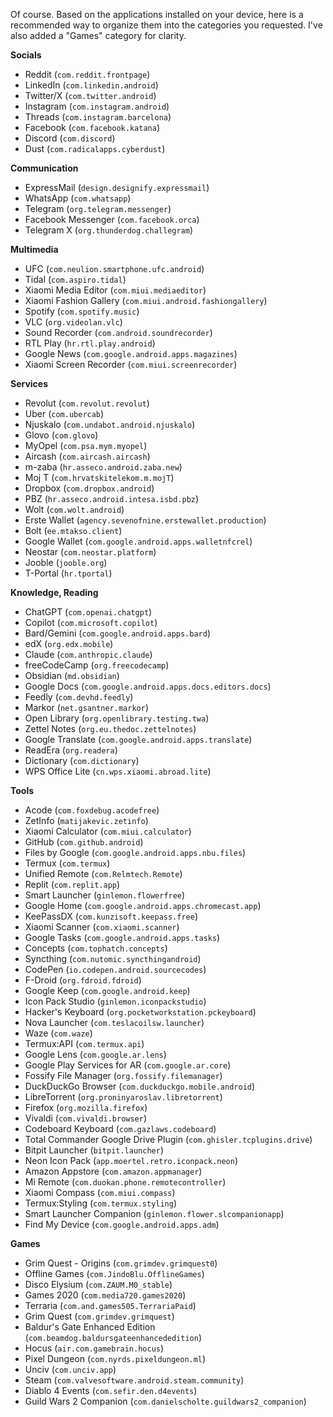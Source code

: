 Of course. Based on the applications installed on your device, here is a recommended way to organize them into the categories you requested. I've also added a "Games" category for clarity.

**Socials**
*   Reddit (`com.reddit.frontpage`)
*   LinkedIn (`com.linkedin.android`)
*   Twitter/X (`com.twitter.android`)
*   Instagram (`com.instagram.android`)
*   Threads (`com.instagram.barcelona`)
*   Facebook (`com.facebook.katana`)
*   Discord (`com.discord`)
*   Dust (`com.radicalapps.cyberdust`)

**Communication**
*   ExpressMail (`design.designify.expressmail`)
*   WhatsApp (`com.whatsapp`)
*   Telegram (`org.telegram.messenger`)
*   Facebook Messenger (`com.facebook.orca`)
*   Telegram X (`org.thunderdog.challegram`)

**Multimedia**
*   UFC (`com.neulion.smartphone.ufc.android`)
*   Tidal (`com.aspiro.tidal`)
*   Xiaomi Media Editor (`com.miui.mediaeditor`)
*   Xiaomi Fashion Gallery (`com.miui.android.fashiongallery`)
*   Spotify (`com.spotify.music`)
*   VLC (`org.videolan.vlc`)
*   Sound Recorder (`com.android.soundrecorder`)
*   RTL Play (`hr.rtl.play.android`)
*   Google News (`com.google.android.apps.magazines`)
*   Xiaomi Screen Recorder (`com.miui.screenrecorder`)

**Services**
*   Revolut (`com.revolut.revolut`)
*   Uber (`com.ubercab`)
*   Njuskalo (`com.undabot.android.njuskalo`)
*   Glovo (`com.glovo`)
*   MyOpel (`com.psa.mym.myopel`)
*   Aircash (`com.aircash.aircash`)
*   m-zaba (`hr.asseco.android.zaba.new`)
*   Moj T (`com.hrvatskitelekom.m.mojT`)
*   Dropbox (`com.dropbox.android`)
*   PBZ (`hr.asseco.android.intesa.isbd.pbz`)
*   Wolt (`com.wolt.android`)
*   Erste Wallet (`agency.sevenofnine.erstewallet.production`)
*   Bolt (`ee.mtakso.client`)
*   Google Wallet (`com.google.android.apps.walletnfcrel`)
*   Neostar (`com.neostar.platform`)
*   Jooble (`jooble.org`)
*   T-Portal (`hr.tportal`)

**Knowledge, Reading**
*   ChatGPT (`com.openai.chatgpt`)
*   Copilot (`com.microsoft.copilot`)
*   Bard/Gemini (`com.google.android.apps.bard`)
*   edX (`org.edx.mobile`)
*   Claude (`com.anthropic.claude`)
*   freeCodeCamp (`org.freecodecamp`)
*   Obsidian (`md.obsidian`)
*   Google Docs (`com.google.android.apps.docs.editors.docs`)
*   Feedly (`com.devhd.feedly`)
*   Markor (`net.gsantner.markor`)
*   Open Library (`org.openlibrary.testing.twa`)
*   Zettel Notes (`org.eu.thedoc.zettelnotes`)
*   Google Translate (`com.google.android.apps.translate`)
*   ReadEra (`org.readera`)
*   Dictionary (`com.dictionary`)
*   WPS Office Lite (`cn.wps.xiaomi.abroad.lite`)

**Tools**
*   Acode (`com.foxdebug.acodefree`)
*   ZetInfo (`matijakevic.zetinfo`)
*   Xiaomi Calculator (`com.miui.calculator`)
*   GitHub (`com.github.android`)
*   Files by Google (`com.google.android.apps.nbu.files`)
*   Termux (`com.termux`)
*   Unified Remote (`com.Relmtech.Remote`)
*   Replit (`com.replit.app`)
*   Smart Launcher (`ginlemon.flowerfree`)
*   Google Home (`com.google.android.apps.chromecast.app`)
*   KeePassDX (`com.kunzisoft.keepass.free`)
*   Xiaomi Scanner (`com.xiaomi.scanner`)
*   Google Tasks (`com.google.android.apps.tasks`)
*   Concepts (`com.tophatch.concepts`)
*   Syncthing (`com.nutomic.syncthingandroid`)
*   CodePen (`io.codepen.android.sourcecodes`)
*   F-Droid (`org.fdroid.fdroid`)
*   Google Keep (`com.google.android.keep`)
*   Icon Pack Studio (`ginlemon.iconpackstudio`)
*   Hacker's Keyboard (`org.pocketworkstation.pckeyboard`)
*   Nova Launcher (`com.teslacoilsw.launcher`)
*   Waze (`com.waze`)
*   Termux:API (`com.termux.api`)
*   Google Lens (`com.google.ar.lens`)
*   Google Play Services for AR (`com.google.ar.core`)
*   Fossify File Manager (`org.fossify.filemanager`)
*   DuckDuckGo Browser (`com.duckduckgo.mobile.android`)
*   LibreTorrent (`org.proninyaroslav.libretorrent`)
*   Firefox (`org.mozilla.firefox`)
*   Vivaldi (`com.vivaldi.browser`)
*   Codeboard Keyboard (`com.gazlaws.codeboard`)
*   Total Commander Google Drive Plugin (`com.ghisler.tcplugins.drive`)
*   Bitpit Launcher (`bitpit.launcher`)
*   Neon Icon Pack (`app.moertel.retro.iconpack.neon`)
*   Amazon Appstore (`com.amazon.appmanager`)
*   Mi Remote (`com.duokan.phone.remotecontroller`)
*   Xiaomi Compass (`com.miui.compass`)
*   Termux:Styling (`com.termux.styling`)
*   Smart Launcher Companion (`ginlemon.flower.slcompanionapp`)
*   Find My Device (`com.google.android.apps.adm`)

**Games**
*   Grim Quest - Origins (`com.grimdev.grimquest0`)
*   Offline Games (`com.JindoBlu.OfflineGames`)
*   Disco Elysium (`com.ZAUM.M0_stable`)
*   Games 2020 (`com.media720.games2020`)
*   Terraria (`com.and.games505.TerrariaPaid`)
*   Grim Quest (`com.grimdev.grimquest`)
*   Baldur's Gate Enhanced Edition (`com.beamdog.baldursgateenhancededition`)
*   Hocus (`air.com.gamebrain.hocus`)
*   Pixel Dungeon (`com.nyrds.pixeldungeon.ml`)
*   Unciv (`com.unciv.app`)
*   Steam (`com.valvesoftware.android.steam.community`)
*   Diablo 4 Events (`com.sefir.den.d4events`)
*   Guild Wars 2 Companion (`com.danielscholte.guildwars2_companion`)
